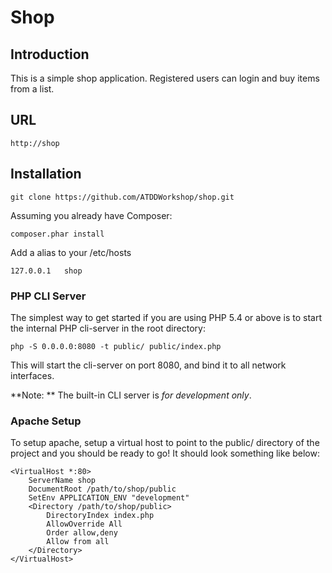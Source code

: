Shop
=======================

Introduction
------------
This is a simple shop application. Registered users can login and buy items from a list.

URL
------------

    http://shop


Installation
------------

    git clone https://github.com/ATDDWorkshop/shop.git

Assuming you already have Composer:

    composer.phar install

Add a alias to your /etc/hosts

    127.0.0.1   shop

### PHP CLI Server

The simplest way to get started if you are using PHP 5.4 or above is to start the internal PHP cli-server in the root directory:

    php -S 0.0.0.0:8080 -t public/ public/index.php

This will start the cli-server on port 8080, and bind it to all network
interfaces.

**Note: ** The built-in CLI server is *for development only*.

### Apache Setup

To setup apache, setup a virtual host to point to the public/ directory of the
project and you should be ready to go! It should look something like below:

    <VirtualHost *:80>
        ServerName shop
        DocumentRoot /path/to/shop/public
        SetEnv APPLICATION_ENV "development"
        <Directory /path/to/shop/public>
            DirectoryIndex index.php
            AllowOverride All
            Order allow,deny
            Allow from all
        </Directory>
    </VirtualHost>
